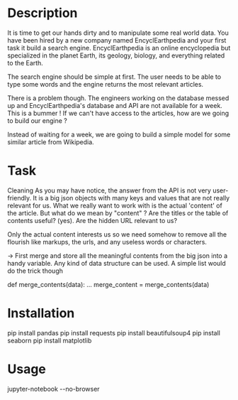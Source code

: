 # Description

It is time to get our hands dirty and to manipulate some real world data. You have been hired by a new company named EncyclEarthpedia and your first task it build a search engine. EncyclEarthpedia is an online encyclopedia but specialized in the planet Earth, its geology, biology, and everything related to the Earth.

The search engine should be simple at first. The user needs to be able to type some words and the engine returns the most relevant articles.

There is a problem though. The engineers working on the database messed up and EncyclEarthpedia's database and API are not available for a week. This is a bummer ! If we can't have access to the articles, how are we going to build our engine ?

Instead of waiting for a week, we are going to build a simple model for some similar article from Wikipedia.


# Task

Cleaning
As you may have notice, the answer from the API is not very user-friendly. It is a big json objects with many keys and values that are not really relevant for us. What we really want to work with is the actual 'content' of the article. But what do we mean by "content" ? Are the titles or the table of contents useful? (yes). Are the hidden URL relevant to us?

Only the actual content interests us so we need somehow to remove all the flourish like markups, the urls, and any useless words or characters.

→ First merge and store all the meaningful contents from the big json into a handy variable. Any kind of data structure can be used. A simple list would do the trick though

def merge_contents(data):
	...
merge_content = merge_contents(data)

# Installation
pip install pandas
pip install requests
pip install beautifulsoup4
pip install seaborn
pip install matplotlib

# Usage
jupyter-notebook --no-browser